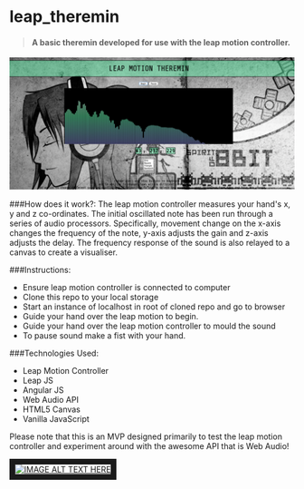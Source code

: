 # leap_theremin

>#### A basic theremin developed for use with the leap motion controller.

![Alt text](/img/profile.png)

###How does it work?:
The leap motion controller measures your hand's x, y and z co-ordinates. The initial oscillated note has been run through a series of audio processors. Specifically, movement change on the x-axis changes the frequency of the note, y-axis adjusts the gain and z-axis adjusts the delay. The frequency response of the sound is also relayed to a canvas to create a visualiser.

###Instructions:
  
* Ensure leap motion controller is connected to computer
* Clone this repo to your local storage
* Start an instance of localhost in root of cloned repo and go to browser
* Guide your hand over the leap motion to begin.
* Guide your hand over the leap motion controller to mould the sound
* To pause sound make a fist with your hand.

###Technologies Used:

* Leap Motion Controller
* Leap JS
* Angular JS
* Web Audio API
* HTML5 Canvas
* Vanilla JavaScript

Please note that this is an MVP designed primarily to test the leap motion controller and experiment around with the awesome API that is Web Audio!


<a href="http://www.youtube.com/watch?feature=player_embedded&v=2AfzzZpq57o
" target="_blank"><img src="http://img.youtube.com/vi/YOUTUBE_VIDEO_ID_HERE/0.jpg" 
alt="IMAGE ALT TEXT HERE" width="240" height="180" border="10" /></a>

